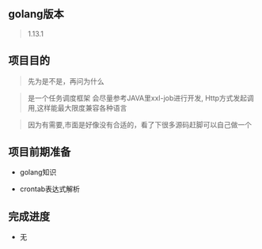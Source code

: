 ## golang版本
> 1.13.1

## 项目目的

> 先为是不是，再问为什么

> 是一个任务调度框架 会尽量参考JAVA里xxl-job进行开发, Http方式发起调用,这样能最大限度兼容各种语言

> 因为有需要,市面是好像没有合适的，看了下很多源码赶脚可以自己做一个 

## 项目前期准备

- golang知识

- crontab表达式解析

## 完成进度

- 无

